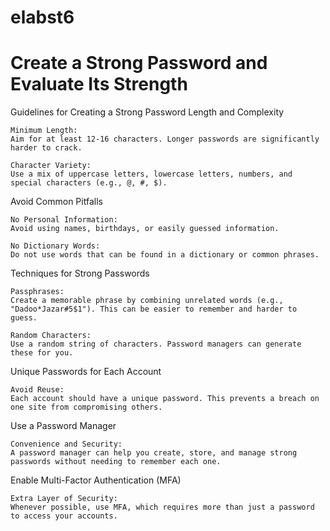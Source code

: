 # elabst6
# Create a Strong Password and Evaluate Its Strength

Guidelines for Creating a Strong Password
Length and Complexity

    Minimum Length: 
    Aim for at least 12-16 characters. Longer passwords are significantly harder to crack.

    Character Variety: 
    Use a mix of uppercase letters, lowercase letters, numbers, and special characters (e.g., @, #, $).

Avoid Common Pitfalls

    No Personal Information: 
    Avoid using names, birthdays, or easily guessed information.

    No Dictionary Words: 
    Do not use words that can be found in a dictionary or common phrases.

Techniques for Strong Passwords

    Passphrases: 
    Create a memorable phrase by combining unrelated words (e.g., "Dadoo*Jazar#5$1"). This can be easier to remember and harder to guess.

    Random Characters: 
    Use a random string of characters. Password managers can generate these for you.

Unique Passwords for Each Account

    Avoid Reuse: 
    Each account should have a unique password. This prevents a breach on one site from compromising others.

Use a Password Manager

    Convenience and Security: 
    A password manager can help you create, store, and manage strong passwords without needing to remember each one.

Enable Multi-Factor Authentication (MFA)

    Extra Layer of Security: 
    Whenever possible, use MFA, which requires more than just a password to access your accounts.
